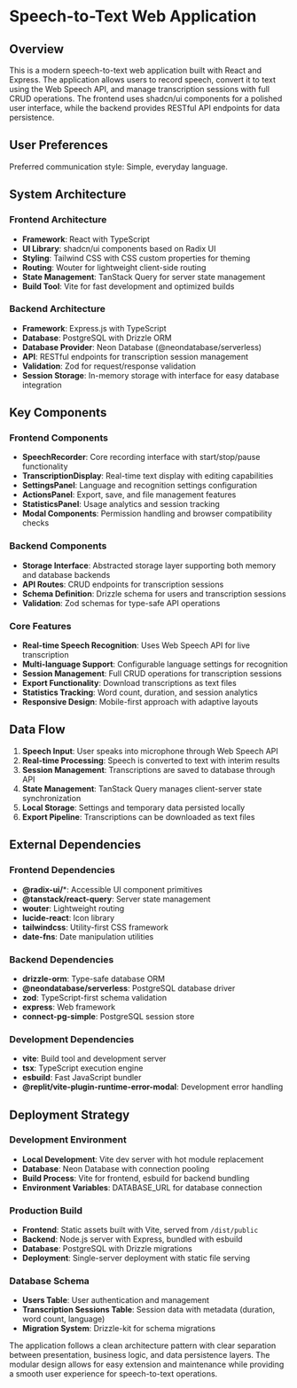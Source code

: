 # Speech-to-Text Web Application

## Overview

This is a modern speech-to-text web application built with React and Express. The application allows users to record speech, convert it to text using the Web Speech API, and manage transcription sessions with full CRUD operations. The frontend uses shadcn/ui components for a polished user interface, while the backend provides RESTful API endpoints for data persistence.

## User Preferences

Preferred communication style: Simple, everyday language.

## System Architecture

### Frontend Architecture
- **Framework**: React with TypeScript
- **UI Library**: shadcn/ui components based on Radix UI
- **Styling**: Tailwind CSS with CSS custom properties for theming
- **Routing**: Wouter for lightweight client-side routing
- **State Management**: TanStack Query for server state management
- **Build Tool**: Vite for fast development and optimized builds

### Backend Architecture
- **Framework**: Express.js with TypeScript
- **Database**: PostgreSQL with Drizzle ORM
- **Database Provider**: Neon Database (@neondatabase/serverless)
- **API**: RESTful endpoints for transcription session management
- **Validation**: Zod for request/response validation
- **Session Storage**: In-memory storage with interface for easy database integration

## Key Components

### Frontend Components
- **SpeechRecorder**: Core recording interface with start/stop/pause functionality
- **TranscriptionDisplay**: Real-time text display with editing capabilities
- **SettingsPanel**: Language and recognition settings configuration
- **ActionsPanel**: Export, save, and file management features
- **StatisticsPanel**: Usage analytics and session tracking
- **Modal Components**: Permission handling and browser compatibility checks

### Backend Components
- **Storage Interface**: Abstracted storage layer supporting both memory and database backends
- **API Routes**: CRUD endpoints for transcription sessions
- **Schema Definition**: Drizzle schema for users and transcription sessions
- **Validation**: Zod schemas for type-safe API operations

### Core Features
- **Real-time Speech Recognition**: Uses Web Speech API for live transcription
- **Multi-language Support**: Configurable language settings for recognition
- **Session Management**: Full CRUD operations for transcription sessions
- **Export Functionality**: Download transcriptions as text files
- **Statistics Tracking**: Word count, duration, and session analytics
- **Responsive Design**: Mobile-first approach with adaptive layouts

## Data Flow

1. **Speech Input**: User speaks into microphone through Web Speech API
2. **Real-time Processing**: Speech is converted to text with interim results
3. **Session Management**: Transcriptions are saved to database through API
4. **State Management**: TanStack Query manages client-server state synchronization
5. **Local Storage**: Settings and temporary data persisted locally
6. **Export Pipeline**: Transcriptions can be downloaded as text files

## External Dependencies

### Frontend Dependencies
- **@radix-ui/***: Accessible UI component primitives
- **@tanstack/react-query**: Server state management
- **wouter**: Lightweight routing
- **lucide-react**: Icon library
- **tailwindcss**: Utility-first CSS framework
- **date-fns**: Date manipulation utilities

### Backend Dependencies
- **drizzle-orm**: Type-safe database ORM
- **@neondatabase/serverless**: PostgreSQL database driver
- **zod**: TypeScript-first schema validation
- **express**: Web framework
- **connect-pg-simple**: PostgreSQL session store

### Development Dependencies
- **vite**: Build tool and development server
- **tsx**: TypeScript execution engine
- **esbuild**: Fast JavaScript bundler
- **@replit/vite-plugin-runtime-error-modal**: Development error handling

## Deployment Strategy

### Development Environment
- **Local Development**: Vite dev server with hot module replacement
- **Database**: Neon Database with connection pooling
- **Build Process**: Vite for frontend, esbuild for backend bundling
- **Environment Variables**: DATABASE_URL for database connection

### Production Build
- **Frontend**: Static assets built with Vite, served from `/dist/public`
- **Backend**: Node.js server with Express, bundled with esbuild
- **Database**: PostgreSQL with Drizzle migrations
- **Deployment**: Single-server deployment with static file serving

### Database Schema
- **Users Table**: User authentication and management
- **Transcription Sessions Table**: Session data with metadata (duration, word count, language)
- **Migration System**: Drizzle-kit for schema migrations

The application follows a clean architecture pattern with clear separation between presentation, business logic, and data persistence layers. The modular design allows for easy extension and maintenance while providing a smooth user experience for speech-to-text operations.